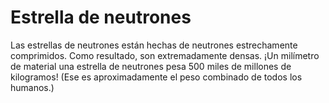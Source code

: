 # Estrella de neutrones

Las estrellas de neutrones están hechas de neutrones estrechamente comprimidos.
Como resultado, son extremadamente densas. ¡Un milímetro de material una
estrella de neutrones pesa 500 miles de millones de kilogramos! (Ese es
aproximadamente el peso combinado de todos los humanos.)
